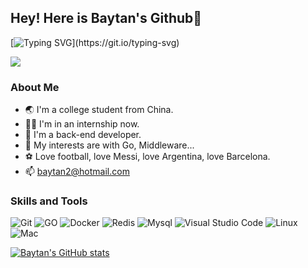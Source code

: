 ## Hey! Here is Baytan's Github👾

[![Typing SVG](https://readme-typing-svg.demolab.com?font=Fira+Code&color=14384E&center=true&repeat=false&width=435&lines=Fmt.Println(%22Hello%2CWorld!%22);Hello%2CWorld!)](https://git.io/typing-svg)

<img src="https://camo.githubusercontent.com/c31248d607b3c8fe3175a3b6ca8d8f297ec4e2ce91daefa658ab2c34982890ea/68747470733a2f2f63646e2e6a7364656c6976722e6e65742f67682f73756e3032323553554e2f73756e3032323553554e2f6173736574732f696d616765732f636f64696e672e676966">

### About Me

- 🌏 I'm a college student from China.
- 🧑‍💻 I'm in an internship now.
- 🎯 I'm a back-end developer.
- 🤔 My interests are with Go, Middleware...
- ⚽️ Love football, love Messi, love Argentina, love Barcelona.
- 📫 baytan2@hotmail.com

### Skills and Tools

![Git](https://img.shields.io/badge/Git-F05032?style=flat-square&logo=Git&logoColor=white)
![GO](https://img.shields.io/badge/Go-00ADD8?style=flat-square&logo=go&logoColor=white)
![Docker](https://img.shields.io/badge/Docker-007ACC?style=flat-square&logo=docker&logoColor=white)
![Redis](https://img.shields.io/badge/Redis-red?style=flat-square&logo=redis&logoColor=white)
![Mysql](https://img.shields.io/badge/MySQL-005C84?style=flat-square&logo=mysql&logoColor=white)
![Visual Studio Code](https://img.shields.io/badge/Visual_Studio_Code-007ACC?style=flat-square&logo=Visual-Studio-Code&logoColor=white)
![Linux](https://img.shields.io/badge/Linux-FCC624?style=flat-square&logo=linux&logoColor=black)
![Mac](https://img.shields.io/badge/macOS-000000?style=flat-square&logo=apple&logoColor=white)


[![Baytan's GitHub stats](https://github-readme-stats.vercel.app/api?username=baytan0720&show_icons=truetheme=dark)](https://github.com/anuraghazra/github-readme-stats)
